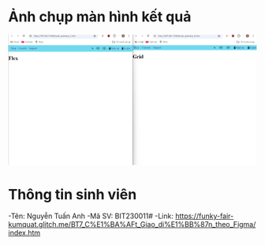 # Ảnh chụp màn hình kết quả

![Hình ảnh kết quả](images\ketqua.png)

# Thông tin sinh viên
-Tên: Nguyễn Tuấn Anh
-Mã SV: BIT230011#
-Link: https://funky-fair-kumquat.glitch.me/BT7_C%E1%BA%AFt_Giao_di%E1%BB%87n_theo_Figma/index.htm